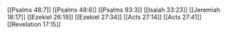 [[Psalms 48:7]]
[[Psalms 48:8]]
[[Psalms 93:3]]
[[Isaiah 33:23]]
[[Jeremiah 18:17]]
[[Ezekiel 26:19]]
[[Ezekiel 27:34]]
[[Acts 27:14]]
[[Acts 27:41]]
[[Revelation 17:15]]

